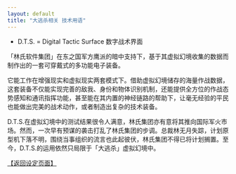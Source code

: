 ```yaml
---
layout: default
title: "大逃杀相关 技术用语"
---
```


* D.T.S. = Digital Tactic Surface  数字战术界面

「林氏软件集团」在东之国军方鹰派的暗中支持下，基于其虚拟幻境收集的数据而制作出的一套可穿戴式的多功能电子装备。

它能工作在增强现实和虚拟现实两套模式下。借助虚拟幻境储存的海量作战数据，这套装备不仅能实现完善的敌我、身份和物体识别机制，还能提供全方位的作战态势感知和通讯指挥功能，甚至能在其内置的神经链路的帮助下，让毫无经验的平民也能做出完美的战术动作，或者制造出复杂的技术装备。

D.T.S.在虚拟幻境中的测试结果很令人满意，林氏集团亦有意将其推向国际军火市场。然而，一次早有预谋的袭击打乱了林氏集团的步调。总裁林无月失踪，计划原型机下落不明，围绕当事组织的流言也此起彼伏，林氏集团不得已将计划搁置。至今，D.T.S.的运用依然只局限于「大逃杀」虚拟幻境中。


[【返回设定页面】](https://amarillonmc.github.io/Settings/)